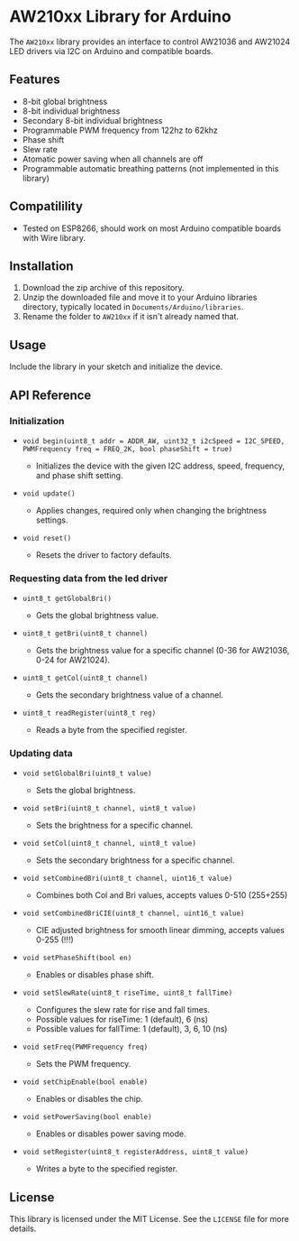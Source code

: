 # AW210xx Library for Arduino

The `AW210xx` library provides an interface to control AW21036 and AW21024 LED drivers via I2C on Arduino and compatible boards.

## Features

- 8-bit global brightness
- 8-bit individual brightness
- Secondary 8-bit individual brightness
- Programmable PWM frequency from 122hz to 62khz
- Phase shift
- Slew rate
- Atomatic power saving when all channels are off
- Programmable automatic breathing patterns (not implemented in this library)

## Compatilility
- Tested on ESP8266, should work on most Arduino compatible boards with Wire library.

## Installation

1. Download the zip archive of this repository.
2. Unzip the downloaded file and move it to your Arduino libraries directory, typically located in `Documents/Arduino/libraries`.
3. Rename the folder to `AW210xx` if it isn't already named that.

## Usage

Include the library in your sketch and initialize the device.

## API Reference

### Initialization

- `void begin(uint8_t addr = ADDR_AW, uint32_t i2cSpeed = I2C_SPEED, PWMFrequency freq = FREQ_2K, bool phaseShift = true)`
  - Initializes the device with the given I2C address, speed, frequency, and phase shift setting.

- `void update()`
  - Applies changes, required only when changing the brightness settings.

- `void reset()`
  - Resets the driver to factory defaults.

### Requesting data from the led driver

- `uint8_t getGlobalBri()`
  - Gets the global brightness value.

- `uint8_t getBri(uint8_t channel)`
  - Gets the brightness value for a specific channel (0-36 for AW21036, 0-24 for AW21024).

- `uint8_t getCol(uint8_t channel)`
  - Gets the secondary brightness value of a channel.

- `uint8_t readRegister(uint8_t reg)`
  - Reads a byte from the specified register.

### Updating data

- `void setGlobalBri(uint8_t value)`
  - Sets the global brightness.
  
- `void setBri(uint8_t channel, uint8_t value)`
  - Sets the brightness for a specific channel.

- `void setCol(uint8_t channel, uint8_t value)`
  - Sets the secondary brightness for a specific channel.

- `void setCombinedBri(uint8_t channel, uint16_t value)`
  - Combines both Col and Bri values, accepts values 0-510 (255+255)

- `void setCombinedBriCIE(uint8_t channel, uint16_t value)`
  - CIE adjusted brightness for smooth linear dimming, accepts values 0-255 (!!!)
  
- `void setPhaseShift(bool en)`
  - Enables or disables phase shift.

- `void setSlewRate(uint8_t riseTime, uint8_t fallTime)`
  - Configures the slew rate for rise and fall times. 
  - Possible values for riseTime: 1 (default), 6 (ns)
  - Possible values for fallTime: 1 (default), 3, 6, 10 (ns)

- `void setFreq(PWMFrequency freq)`
  - Sets the PWM frequency.

- `void setChipEnable(bool enable)`
  - Enables or disables the chip.

- `void setPowerSaving(bool enable)`
  - Enables or disables power saving mode.

- `void setRegister(uint8_t registerAddress, uint8_t value)`
  - Writes a byte to the specified register.

## License

This library is licensed under the MIT License. See the `LICENSE` file for more details.
